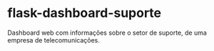 # flask-dashboard-suporte
Dashboard web com informações sobre o setor de suporte, de uma empresa de telecomunicações.
